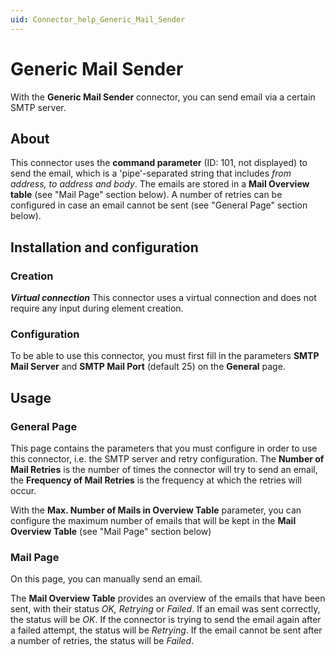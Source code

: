 ```yaml
---
uid: Connector_help_Generic_Mail_Sender
---
```


# Generic Mail Sender

With the **Generic Mail Sender** connector, you can send email via a certain SMTP server.

## About

This connector uses the **command parameter** (ID: 101, not displayed) to send the email, which is a 'pipe'-separated string that includes *from address, to address and body*. The emails are stored in a **Mail Overview table** (see "Mail Page" section below). A number of retries can be configured in case an email cannot be sent (see "General Page" section below).

## Installation and configuration

### Creation

***Virtual connection***
This connector uses a virtual connection and does not require any input during element creation.

### Configuration

To be able to use this connector, you must first fill in the parameters **SMTP Mail Server** and **SMTP Mail Port** (default 25) on the **General** page.

## Usage

### General Page

This page contains the parameters that you must configure in order to use this connector, i.e. the SMTP server and retry configuration. The **Number of Mail Retries** is the number of times the connector will try to send an email, the **Frequency of Mail Retries** is the frequency at which the retries will occur.

With the **Max. Number of Mails in Overview Table** parameter, you can configure the maximum number of emails that will be kept in the **Mail Overview Table** (see "Mail Page" section below)

### Mail Page

On this page, you can manually send an email.

The **Mail Overview Table** provides an overview of the emails that have been sent, with their status *OK, Retrying* or *Failed*. If an email was sent correctly, the status will be *OK*. If the connector is trying to send the email again after a failed attempt, the status will be *Retrying*. If the email cannot be sent after a number of retries, the status will be *Failed*.
